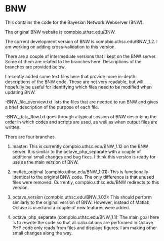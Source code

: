 # BNW

This contains the code for the Bayesian Network Webserver (BNW).

The original BNW website is compbio.uthsc.edu/BNW. 

The current development version of BNW is compbio.uthsc.edu/BNW_1.2. I am working on adding cross-validation to this version.

There are a couple of intermediate versions that I kept on the BNW server. Some of them are related to the branches here. Descriptions of the branches are provided below.

I recently added some text files here that provide more in-depth descriptions of the BNW code.
These are not very readable, but will hopefully be useful for identifying which files need to be modified when updating BNW.

-BNW_file_overview.txt lists the files that are needed to run BNW and gives a brief description of the purpose of each file.

-BNW_data_flow.txt goes through a typical session of BNW describing the order in which codes and scripts are used, as well as when output files are written.

There are four branches.
1) master: This is currently compbio.uthsc.edu/BNW_1.12 on the BNW server. It is similar to the octave_php_separate with a couple of additional small changes and bug fixes. I think this version is ready for use as the main version of BNW.

2) matlab_original (compbio.uthsc.edu/BNW_1.01): This is functionally identical to the original BNW code. The only difference is that unused files were removed. Currently, compbio.uthsc.edu/BNW redirects to this version. 

3) octave_version (compbio.uthsc.edu/BNW_1.02): This should perform similarly to the original version of BNW. However, instead of Matlab, Octave is used and a couple of new features were added.

4) octave_php_separate (compbio.uthsc.edu/BNW_1.1): The main goal here is to rewrite the code so that all calculations are performed in Octave. PHP code only reads from files and displays figures.  I am making other small changes along the way.


